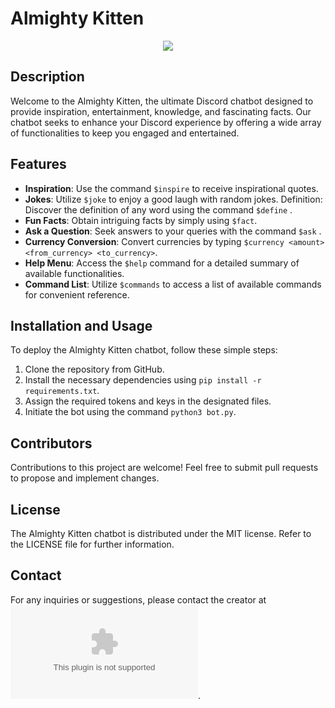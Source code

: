 # Almighty Kitten

<p align="center">
  <img src="https://github.com/H3c7o4/almighty-kitten_chatbot/images/almkitten.png" />
</p>


## Description
Welcome to the Almighty Kitten, the ultimate Discord chatbot designed to provide inspiration, entertainment, knowledge, and fascinating facts. Our chatbot seeks to enhance your Discord experience by offering a wide array of functionalities to keep you engaged and entertained.

## Features
 - **Inspiration**: Use the command `$inspire` to receive inspirational quotes.
 - **Jokes**: Utilize `$joke` to enjoy a good laugh with random jokes.
Definition: Discover the definition of any word using the command `$define` <word>.
 - **Fun Facts**: Obtain intriguing facts by simply using `$fact`.
 - **Ask a Question**: Seek answers to your queries with the command `$ask` <question>.
 - **Currency Conversion**: Convert currencies by typing `$currency <amount> <from_currency> <to_currency>`.
 - **Help Menu**: Access the `$help` command for a detailed summary of available functionalities.
 - **Command List**: Utilize `$commands` to access a list of available commands for convenient reference.


## Installation and Usage
To deploy the Almighty Kitten chatbot, follow these simple steps:

 1. Clone the repository from GitHub.
 2. Install the necessary dependencies using `pip install -r requirements.txt`.
 3. Assign the required tokens and keys in the designated files.
 3. Initiate the bot using the command `python3 bot.py`.

## Contributors
Contributions to this project are welcome! Feel free to submit pull requests to propose and implement changes.

## License
The Almighty Kitten chatbot is distributed under the MIT license. Refer to the LICENSE file for further information.

## Contact
For any inquiries or suggestions, please contact the creator at ![Hector Steve ITOK](hectorvladitok@gmail.com).
